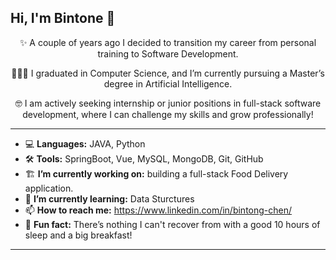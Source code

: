 ## Hi, I'm Bintone 👋

<div align="center">
  
✨ A couple of years ago I decided to transition my career from personal training to Software Development.

👩🏻‍🎓 I graduated in Computer Science, and I’m currently pursuing a Master’s degree in Artificial Intelligence.

🤓 I am actively seeking internship or junior positions in full-stack software development, where I can challenge my skills and grow professionally!

</div>

---

- 💻 **Languages:** JAVA, Python
- 🛠️ **Tools:** SpringBoot, Vue, MySQL, MongoDB, Git, GitHub 
- 🏗️ **I’m currently working on:** building a full-stack Food Delivery application.
- 🌱 **I’m currently learning:** Data Sturctures
- 📫 **How to reach me:** https://www.linkedin.com/in/bintong-chen/
- 🍳 **Fun fact:** There’s nothing I can't recover from with a good 10 hours of sleep and a big breakfast!

---


<!--
**bintonechen/bintonechen** is a ✨ _special_ ✨ repository because its `README.md` (this file) appears on your GitHub profile.

Here are some ideas to get you started:

- 🔭 I’m currently working on ...
- 🌱 I’m currently learning ...
- 👯 I’m looking to collaborate on ...
- 🤔 I’m looking for help with ...
- 💬 Ask me about ...
- 📫 How to reach me: ...
- 😄 Pronouns: ...
- ⚡ Fun fact: ...
-->
